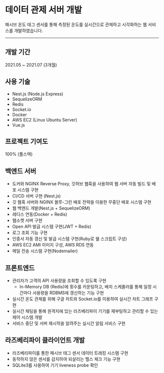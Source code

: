 # 데이터 관제 서버 개발

패시브 온도 태그 센서를 통해 측정된 온도를 실시간으로 관제하고 시각화하는 웹 서비스를 개발하였습니다.

---

## 개발 기간

2021.05 ~ 2021.07 (3개월)

## 사용 기술

- Nest.js (Node.js Express)
- SequelizeORM
- Redis
- Socket.io
- Docker
- AWS EC2 (Linux Ubuntu Server)
- Vue.js

## 프로젝트 기여도

100% (풀스택)

## 백엔드 서버

- 도커와 NGINX Reverse Proxy, 깃허브 웹훅을 사용하여 웹 서버 자동 빌드 및 배포 시스템 구현
- CI/CD 서버 구현 (Nest.js)
- 깃 웹훅 서버와 NGINX 블루-그린 배포 전략을 이용한 무중단 배포 시스템 구현
- 웹 백엔드 개발(Nest.js + SequelizeORM)
- 레디스 연동(Docker + Redis)
- 웹소켓 서버 구현
- Open API 발급 시스템 구현(JWT + Redis)
- 로그 조회 기능 구현
- 인증서 자동 갱신 및 발급 시스템 구현(Ruby로 쉘 스크립트 구성)
- AWS EC2 AMI 이미지 구성, AWS RDS 연동
- 메일 전송 시스템 구현(Nodemailer)

## 프론트엔드

- 관리자가 고객의 API 사용량을 조회할 수 있도록 구현
  - In-Memory DB (Redis)에 횟수를 카운팅하고, 배치 스케줄러를 통해 일정 시간마다 사용량을 RDBMS에 갱신하는 기능 구현
- 실시간 온도 관제를 위해 구글 차트와 Socket.io를 이용하여 실시간 차트 그래프 구현
- 실시간 채팅을 통해 원격지에 있는 라즈베리파이 기기를 재부팅하고 관리할 수 있는 제어 시스템 개발
- 서비스 중단 및 서버 재시작을 알려주는 실시간 알림 서비스 구현

## 라즈베리파이 클라이언트 개발

- 라즈베리파이를 통한 패시브 태그 센서 데이터 트래킹 시스템 구현
- 동작하지 않은 센서를 감지하여 되살리는 헬스 체크 기능 구현
- SQLite3를 사용하여 기기 liveness probe 확인
